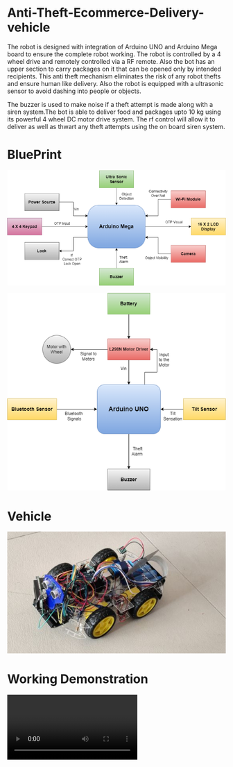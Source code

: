 # Anti-Theft-Ecommerce-Delivery-vehicle
The robot is designed with integration of Arduino UNO and Arduino Mega board to ensure the complete robot working. The robot is controlled by a 4 wheel drive and remotely controlled via a RF remote. Also the bot has an upper section to carry packages on it that can be opened only by intended recipients. This anti theft mechanism eliminates the risk of any robot thefts and ensure human like delivery. Also the robot is equipped with a ultrasonic sensor to avoid dashing into people or objects.

The buzzer is used to make noise if a theft attempt is made along with a siren system.The bot is able to deliver food and packages upto 10 kg using its powerful 4 wheel DC motor drive system. The rf control will allow it to deliver as well as thwart any theft attempts using the on board siren system.

# BluePrint
![Arduino_Mega_Connection](https://github.com/madhyam2001/Anti-Theft-Ecommerce-Delivery-vehicle/blob/master/Images/Arduino_Mega_Connection.png)


![ArduinoUno_Connection](https://github.com/madhyam2001/Anti-Theft-Ecommerce-Delivery-vehicle/blob/master/Images/ArduinoUno_Connection.png)

# Vehicle
![vehicle](https://github.com/madhyam2001/Anti-Theft-Ecommerce-Delivery-vehicle/blob/master/Images/vehicle.jpg)


# Working Demonstration


![Working Demo](https://github.com/madhyam2001/Anti-Theft-Ecommerce-Delivery-vehicle/blob/master/Working%20Demonstration.mp4)
